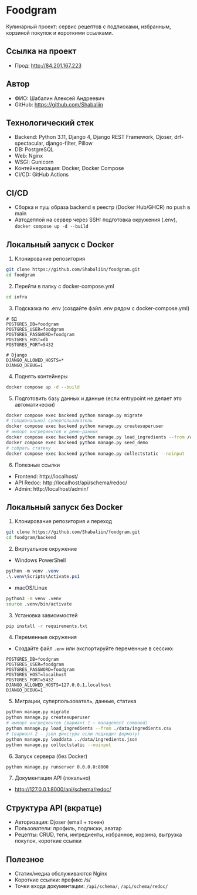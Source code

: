 # Foodgram

Кулинарный проект: сервис рецептов с подписками, избранным, корзиной покупок и короткими ссылками.

## Ссылка на проект

- Прод: http://84.201.167.223

## Автор

- ФИО: Шабалин Алексей Андреевич
- GitHub: https://github.com/Shabaliin

## Технологический стек

- Backend: Python 3.11, Django 4, Django REST Framework, Djoser, drf-spectacular, django-filter, Pillow
- DB: PostgreSQL
- Web: Nginx
- WSGI: Gunicorn
- Контейнеризация: Docker, Docker Compose
- CI/CD: GitHub Actions

## CI/CD

- Сборка и пуш образа backend в реестр (Docker Hub/GHCR) по push в main
- Автодеплой на сервер через SSH: подготовка окружения (.env), `docker compose up -d --build`

## Локальный запуск с Docker

1) Клонирование репозитория
```bash
git clone https://github.com/Shabaliin/foodgram.git
cd foodgram
```

2) Перейти в папку с docker-compose.yml
```bash
cd infra
```

3) Подсказка по .env (создайте файл .env рядом с docker-compose.yml)
```env
# БД
POSTGRES_DB=foodgram
POSTGRES_USER=foodgram
POSTGRES_PASSWORD=foodgram
POSTGRES_HOST=db
POSTGRES_PORT=5432

# Django
DJANGO_ALLOWED_HOSTS=*
DJANGO_DEBUG=1
```

4) Поднять контейнеры
```bash
docker compose up -d --build
```

5) Подготовить базу данных и данные (если entrypoint не делает это автоматически)
```bash
docker compose exec backend python manage.py migrate
# (опционально) суперпользователь
docker compose exec backend python manage.py createsuperuser
# импорт ингредиентов и демо-данных
docker compose exec backend python manage.py load_ingredients --from /app/data/ingredients.csv
docker compose exec backend python manage.py seed_demo
# собрать статику
docker compose exec backend python manage.py collectstatic --noinput
```

6) Полезные ссылки
- Frontend: http://localhost/
- API Redoc: http://localhost/api/schema/redoc/
- Admin: http://localhost/admin/

## Локальный запуск без Docker

1) Клонирование репозитория и переход
```bash
git clone https://github.com/Shabaliin/foodgram.git
cd foodgram/backend
```

2) Виртуальное окружение
- Windows PowerShell
```powershell
python -m venv .venv
.\.venv\Scripts\Activate.ps1
```
- macOS/Linux
```bash
python3 -m venv .venv
source .venv/bin/activate
```

3) Установка зависимостей
```bash
pip install -r requirements.txt
```

4) Переменные окружения
- Создайте файл `.env` или экспортируйте переменные в сессию:
```env
POSTGRES_DB=foodgram
POSTGRES_USER=foodgram
POSTGRES_PASSWORD=foodgram
POSTGRES_HOST=localhost
POSTGRES_PORT=5432
DJANGO_ALLOWED_HOSTS=127.0.0.1,localhost
DJANGO_DEBUG=1
```

5) Миграции, суперпользователь, данные, статика
```bash
python manage.py migrate
python manage.py createsuperuser
# импорт ингредиентов (вариант 1 — management command)
python manage.py load_ingredients --from ./data/ingredients.csv
# (вариант 2 — json фикстура если подходит формату)
python manage.py loaddata ../data/ingredients.json
python manage.py collectstatic --noinput
```

6) Запуск сервера (без Docker)
```bash
python manage.py runserver 0.0.0.0:8000
```

7) Документация API (локально)
- http://127.0.0.1:8000/api/schema/redoc/

## Структура API (вкратце)

- Авторизация: Djoser (email + токен)
- Пользователи: профиль, подписки, аватар
- Рецепты: CRUD, теги, ингредиенты, избранное, корзина, выгрузка покупок, короткие ссылки

## Полезное

- Статик/медиа обслуживаются Nginx
- Короткие ссылки: префикс /s/
- Точки входа документации: `/api/schema/`, `/api/schema/redoc/`
